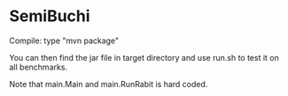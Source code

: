 # SemiBuchi

Compile: type "mvn package"

You can then find the jar file in target directory and use run.sh to test it on all benchmarks.

Note that main.Main and main.RunRabit is hard coded.
